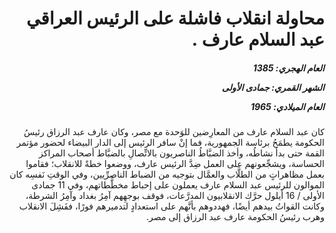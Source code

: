 <h1 dir="rtl">محاولة انقلاب فاشلة على الرئيس العراقي عبد السلام عارف  .</h1>

<h5 dir="rtl">العام الهجري:  1385

الشهر القمري: جمادى الأولى

العام الميلادي: 1965</h5>

<p dir="rtl">كان عبد السلام عارف من المعارِضين للوَحدة مع مصر، وكان عارف عبد الرزاق رئيسُ الحكومة يطمَحُ برئاسة الجمهورية، فما إنْ سافر الرئيس إلى الدار البيضاء لحضور مؤتمر القمة حتى بدأ نشاطُه، وأخذ الضبَّاطُ الناصريون بالاتِّصالِ بالضبَّاط أصحاب المراكز الحساسة، ويشجِّعونهم على العمل ضِدَّ الرئيس عارف، ووضعوا خطةً للانقلاب؛ فقاموا بعمل مظاهراتٍ من الطلَّاب والعمَّال بتوجيه من الضباط الناصرِّيين، وفي الوقتِ نَفسِه كان الموالون للرئيس عبد السلام عارف يعملون على إحباط مخطَّطاتهم، وفي 11 جمادى الأولى / 16 أيلول حرَّك الانقلابيون المدرَّعات، فوقف بوجهِهم آمِرُ بغداد وآمِرُ الشرطة، وكانت القواتُ بيدهم أيضًا، فهددوهم بأنَّهم على استعدادٍ لتدميرهم فورًا، ففَشِلَ الانقلاب وهرب رئيسُ الحكومة عارف عبد الرزاق إلى مصر.</p></br>
